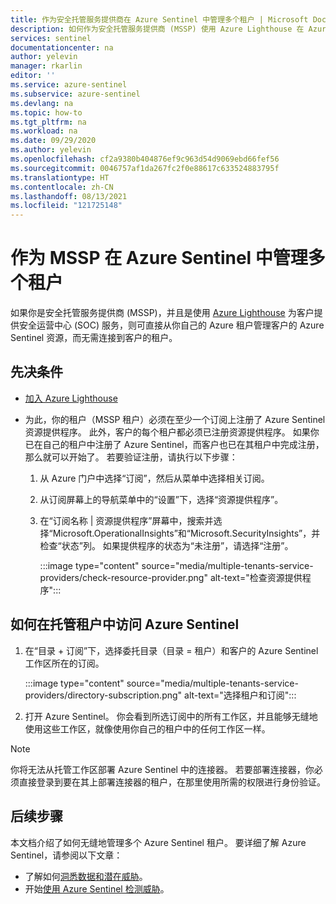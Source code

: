 ```yaml
---
title: 作为安全托管服务提供商在 Azure Sentinel 中管理多个租户 | Microsoft Docs
description: 如何作为安全托管服务提供商 (MSSP) 使用 Azure Lighthouse 在 Azure Sentinel 中加入和管理多个租户。
services: sentinel
documentationcenter: na
author: yelevin
manager: rkarlin
editor: ''
ms.service: azure-sentinel
ms.subservice: azure-sentinel
ms.devlang: na
ms.topic: how-to
ms.tgt_pltfrm: na
ms.workload: na
ms.date: 09/29/2020
ms.author: yelevin
ms.openlocfilehash: cf2a9380b404876ef9c963d54d9069ebd66fef56
ms.sourcegitcommit: 0046757af1da267fc2f0e88617c633524883795f
ms.translationtype: HT
ms.contentlocale: zh-CN
ms.lasthandoff: 08/13/2021
ms.locfileid: "121725148"
---
```

# <a name="manage-multiple-tenants-in-azure-sentinel-as-an-mssp"></a>作为 MSSP 在 Azure Sentinel 中管理多个租户

如果你是安全托管服务提供商 (MSSP)，并且是使用 [Azure Lighthouse](../lighthouse/overview.md) 为客户提供安全运营中心 (SOC) 服务，则可直接从你自己的 Azure 租户管理客户的 Azure Sentinel 资源，而无需连接到客户的租户。 

## <a name="prerequisites"></a>先决条件

- [加入 Azure Lighthouse](../lighthouse/how-to/onboard-customer.md)

- 为此，你的租户（MSSP 租户）必须在至少一个订阅上注册了 Azure Sentinel 资源提供程序。 此外，客户的每个租户都必须已注册资源提供程序。 如果你已在自己的租户中注册了 Azure Sentinel，而客户也已在其租户中完成注册，那么就可以开始了。 若要验证注册，请执行以下步骤：

    1. 从 Azure 门户中选择“订阅”，然后从菜单中选择相关订阅。

    1. 从订阅屏幕上的导航菜单中的“设置”下，选择“资源提供程序”。

    1. 在“订阅名称 | 资源提供程序”屏幕中，搜索并选择“Microsoft.OperationalInsights”和“Microsoft.SecurityInsights”，并检查“状态”列。 如果提供程序的状态为“未注册”，请选择“注册”。
    
        :::image type="content" source="media/multiple-tenants-service-providers/check-resource-provider.png" alt-text="检查资源提供程序":::

## <a name="how-to-access-azure-sentinel-in-managed-tenants"></a>如何在托管租户中访问 Azure Sentinel

1. 在“目录 + 订阅”下，选择委托目录（目录 = 租户）和客户的 Azure Sentinel 工作区所在的订阅。

    :::image type="content" source="media/multiple-tenants-service-providers/directory-subscription.png" alt-text="选择租户和订阅":::

1. 打开 Azure Sentinel。 你会看到所选订阅中的所有工作区，并且能够无缝地使用这些工作区，就像使用你自己的租户中的任何工作区一样。

> [!NOTE]
> 你将无法从托管工作区部署 Azure Sentinel 中的连接器。 若要部署连接器，你必须直接登录到要在其上部署连接器的租户，在那里使用所需的权限进行身份验证。

## <a name="next-steps"></a>后续步骤

本文档介绍了如何无缝地管理多个 Azure Sentinel 租户。 要详细了解 Azure Sentinel，请参阅以下文章：
- 了解如何[洞悉数据和潜在威胁](get-visibility.md)。
- 开始[使用 Azure Sentinel 检测威胁](detect-threats-built-in.md)。

